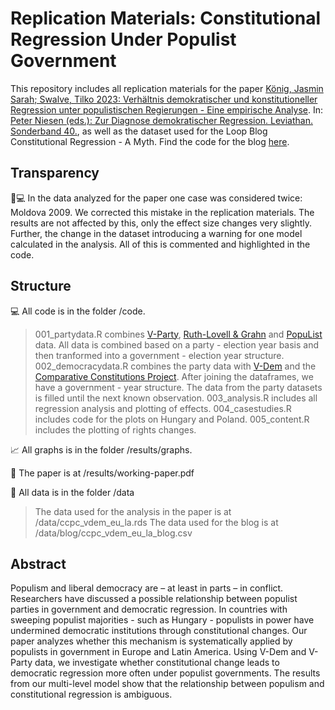 # Replication Materials: Constitutional Regression Under Populist Government

This repository includes all replication materials for the paper [König, Jasmin Sarah; Swalve, Tilko 2023: Verhältnis demokratischer und konstitutioneller Regression unter populistischen Regierungen - Eine empirische Analyse](https://www.jasminskoenig.com/uploads/working-paper.pdf). In: [Peter Niesen (eds.): Zur Diagnose demokratischer Regression. Leviathan. Sonderband 40.](https://www.nomos-shop.de/nomos/titel/zur-diagnose-demokratischer-regression-id-105862/), as well as the dataset used for the Loop Blog Constitutional Regression - A Myth. Find the code for the blog [here](https://observablehq.com/@jasminsworkspace/constitutional-regression).

## Transparency

👩💻 In the data analyzed for the paper one case was considered twice: Moldova 2009. We corrected this mistake in the replication materials. The results are not affected by this, only the effect size changes very slightly. Further, the change in the dataset introducing a warning for one model calculated in the analysis. All of this is commented and highlighted in the code.

## Structure

💻 All code is in the folder /code. 
> 001_partydata.R combines [V-Party](https://www.v-dem.net/data/v-party-dataset/), [Ruth-Lovell & Grahn](https://ejpr.onlinelibrary.wiley.com/doi/10.1111/1475-6765.12564) and [PopuList](https://popu-list.org/) data. All data is combined based on a party - election year basis and then tranformed into a government - election year structure.
> 002_democracydata.R combines the party data with [V-Dem](https://www.v-dem.net/data/v-party-dataset/) and the [Comparative Constitutions Project](https://comparativeconstitutionsproject.org/download-data/). After joining the dataframes, we have a government - year structure. The data from the party datasets is filled until the next known observation.
> 003_analysis.R includes all regression analysis and plotting of effects.
> 004_casestudies.R includes code for the plots on Hungary and Poland.
> 005_content.R includes the plotting of rights changes.

📈 All graphs is in the folder /results/graphs. 

📄 The paper is at /results/working-paper.pdf

💾 All data is in the folder /data
> The data used for the analysis in the paper is at /data/ccpc_vdem_eu_la.rds
> The data used for the blog is at /data/blog/ccpc_vdem_eu_la_blog.csv

## Abstract

Populism and liberal democracy are – at least in parts – in conflict. Researchers have discussed a possible relationship between populist parties in government and democratic regression. In countries with sweeping populist majorities - such as Hungary - populists in power have undermined democratic institutions through constitutional changes. Our paper analyzes whether this mechanism is systematically applied by populists in government in Europe and Latin America. Using V-Dem and V-Party data, we investigate whether constitutional change leads to democratic regression more often under populist governments. The results from our multi-level model show that the relationship between populism and constitutional regression is ambiguous.